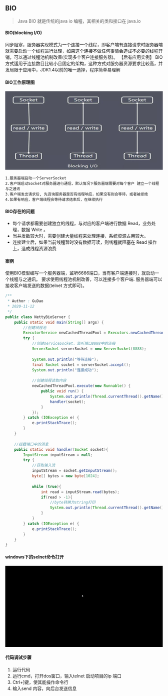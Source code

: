 ## BIO
> Java BIO 就是传统的java io 编程，其相关的类和接口在 java.io 

#### BIO(blocking I/O)
同步阻塞，服务器实现模式为一个连接一个线程，即客户端有连接请求时服务器端就需要启动一个线程进行处理，如果这个连接不做任何事情会造成不必要的线程开销，可以通过线程池机制改善(实现多个客户连接服务器)。 【后有应用实例】
BIO方式适用于连接数目比较小且固定的架构，这种方式对服务器资源要求比较高，并发局限于应用中，JDK1.4以前的唯一选择，程序简单易理解

#### BIO工作原理图
![netty-bio工作原理图.jpg](../resource/netty/netty-bio工作原理图.jpg)
```shell
1.服务器端启动一个ServerSocket
2.客户端启动Socket对服务器进行通信，默认情况下服务器端需要对每个客户 建立一个线程与之通讯
3.客户端发出请求后, 先咨询服务器是否有线程响应，如果没有则会等待，或者被拒绝
4.如果有响应，客户端线程会等待请求结束后，在继续执行
```
#### BIO存在的问题
* 每个请求都需要创建独立的线程，与对应的客户端进行数据 Read，业务处理，数据 Write 。
* 当并发数较大时，需要创建大量线程来处理连接，系统资源占用较大。
* 连接建立后，如果当前线程暂时没有数据可读，则线程就阻塞在 Read 操作上，造成线程资源浪费



#### 案例
使用BIO模型编写一个服务器端，监听6666端口，当有客户端连接时，就启动一个线程与之通讯。
要求使用线程池机制改善，可以连接多个客户端.
服务器端可以接收客户端发送的数据(telnet 方式即可)。
```java
/**
 * Author : GuDao
 * 2020-11-12
 */
public class NettyBioServer {
    public static void main(String[] args) {
        //创建线程池
        ExecutorService newCachedThreadPool = Executors.newCachedThreadPool();
        try {
            //创建serviceSocket，监听端口8888中的连接
            ServerSocket serverSocket = new ServerSocket(8888);

            System.out.println("等待连接");
            final Socket socket = serverSocket.accept();
            System.out.println("连接成功");

            //创建线程读取内容
            newCachedThreadPool.execute(new Runnable() {
                public void run() {
                    System.out.println(Thread.currentThread().getName()+"进入了连接");
                    handler(socket);
                }
            });
        } catch (IOException e) {
            e.printStackTrace();
        }
    }

    //拦截端口中的消息
    public static void handler(Socket socket){
        InputStream inputStream = null;
        try {
            //获取输入流
            inputStream = socket.getInputStream();
            byte[] bytes = new byte[1024];

            while (true){
                int read = inputStream.read(bytes);
                if(read > -1){
                    //byte转换为string打印
                    System.out.println(Thread.currentThread().getName()+"读取信息："+new String(bytes,0,read));
                }
            }
        } catch (IOException e) {
            e.printStackTrace();
        }
    }
}
```
#### windows下的selnet命令打开
![windows-telnet-开启关闭.gif](../resource/windows/windows-telnet-开启关闭.gif)

#### 代码调试步骤
1. 运行代码
2. 运行cmd，打开dos窗口，输入telnet 启动项目的ip 端口
3. Ctrl+]键，使其能操作命令行
4. 输入send 内容，向后台发送信息